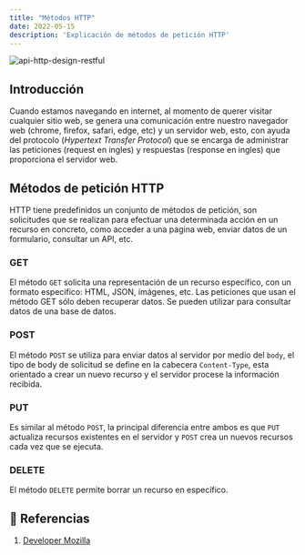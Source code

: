 ```yaml
---
title: "Métodos HTTP"
date: 2022-05-15
description: 'Explicación de métodos de petición HTTP'
---
```

![api-http-design-restful](https://user-images.githubusercontent.com/94416443/168721302-eff32676-b1c7-4e0a-95de-8a33b043e6d5.png)

## Introducción

Cuando estamos navegando en internet, al momento de querer visitar cualquier sitio web, se genera una comunicación entre nuestro navegador web (chrome, firefox, safari, edge, etc) y un servidor web, esto, con ayuda del protocolo (_Hypertext Transfer Protocol_) que se encarga de administrar las peticiones (request en ingles) y respuestas (response en ingles) que proporciona el servidor web.

## Métodos de petición HTTP

HTTP tiene predefinidos un conjunto de métodos de petición, son solicitudes que se realizan para efectuar una determinada acción en un recurso en concreto, como acceder a una pagina web, enviar datos de un formulario, consultar un API, etc.

### GET

El método `GET`  solicita una representación de un recurso específico, con un formato especifico: HTML, JSON, imágenes, etc. Las peticiones que usan el método GET sólo deben recuperar datos. Se pueden utilizar para consultar datos de una base de datos.

### POST

El método `POST` se utiliza para enviar datos al servidor por medio del `body`, el tipo de body de solicitud se define en la cabecera `Content-Type`, esta orientado a crear un nuevo recurso y el servidor procese la información recibida.

### PUT

Es similar al método `POST`, la principal diferencia entre ambos es que `PUT` actualiza recursos existentes en el servidor y `POST` crea un nuevos recursos cada vez que se ejecuta.

### DELETE

El método `DELETE` permite borrar un recurso en específico.

## 📕 Referencias

1. [Developer Mozilla](https://developer.mozilla.org/es/docs/Web/HTTP/Methods)
